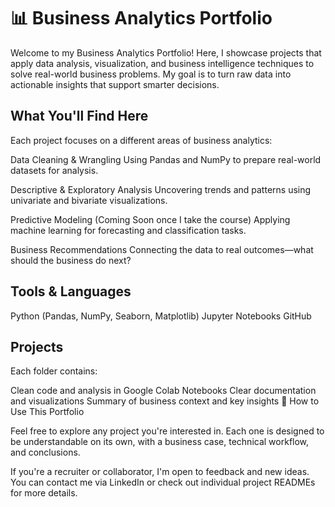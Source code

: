 # 📊 Business Analytics Portfolio

Welcome to my Business Analytics Portfolio!
Here, I showcase projects that apply data analysis, visualization, and business intelligence techniques to solve real-world business problems. My goal is to turn raw data into actionable insights that support smarter decisions.

## What You'll Find Here

Each project focuses on a different areas of business analytics:

Data Cleaning & Wrangling
Using Pandas and NumPy to prepare real-world datasets for analysis.

Descriptive & Exploratory Analysis
Uncovering trends and patterns using univariate and bivariate visualizations.

Predictive Modeling (Coming Soon once I take the course)
Applying machine learning for forecasting and classification tasks.

Business Recommendations
Connecting the data to real outcomes—what should the business do next?

## Tools & Languages
Python (Pandas, NumPy, Seaborn, Matplotlib)
Jupyter Notebooks
GitHub

## Projects

Each folder contains:

Clean code and analysis in Google Colab Notebooks
Clear documentation and visualizations
Summary of business context and key insights
🚀 How to Use This Portfolio

Feel free to explore any project you're interested in. Each one is designed to be understandable on its own, with a business case, technical workflow, and conclusions.

If you're a recruiter or collaborator, I'm open to feedback and new ideas. You can contact me via LinkedIn or check out individual project READMEs for more details.
